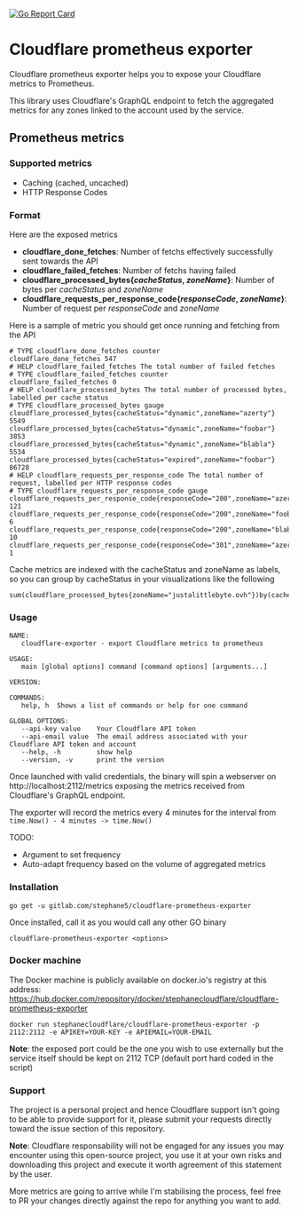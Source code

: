 [![Go Report Card](https://goreportcard.com/badge/gitlab.com/stephane5/cloudflare-prometheus-exporter)](https://goreportcard.com/report/gitlab.com/stephane5/cloudflare-prometheus-exporter)

# Cloudflare prometheus exporter

Cloudflare prometheus exporter helps you to expose your Cloudflare metrics to Prometheus.

This library uses Cloudflare's GraphQL endpoint to fetch the aggregated metrics for any zones linked to the account used by the service.

## Prometheus metrics

### Supported metrics

- Caching (cached, uncached)
- HTTP Response Codes 

### Format

Here are the exposed metrics

- **cloudflare_done_fetches**: Number of fetchs effectively successfully sent towards the API 
- **cloudflare_failed_fetches**: Number of fetchs having failed
- **cloudflare_processed_bytes{*cacheStatus*, *zoneName*}**: Number of bytes per *cacheStatus* and *zoneName*
- **cloudflare_requests_per_response_code{*responseCode*, *zoneName*}**: Number of request per *responseCode* and *zoneName*

Here is a sample of metric you should get once running and fetching from the API

```
# TYPE cloudflare_done_fetches counter
cloudflare_done_fetches 547
# HELP cloudflare_failed_fetches The total number of failed fetches
# TYPE cloudflare_failed_fetches counter
cloudflare_failed_fetches 0
# HELP cloudflare_processed_bytes The total number of processed bytes, labelled per cache status
# TYPE cloudflare_processed_bytes gauge
cloudflare_processed_bytes{cacheStatus="dynamic",zoneName="azerty"} 5549
cloudflare_processed_bytes{cacheStatus="dynamic",zoneName="foobar"} 3853
cloudflare_processed_bytes{cacheStatus="dynamic",zoneName="blabla"} 5534
cloudflare_processed_bytes{cacheStatus="expired",zoneName="foobar"} 86728
# HELP cloudflare_requests_per_response_code The total number of request, labelled per HTTP response codes
# TYPE cloudflare_requests_per_response_code gauge
cloudflare_requests_per_response_code{responseCode="200",zoneName="azerty"} 121
cloudflare_requests_per_response_code{responseCode="200",zoneName="foobar"} 6
cloudflare_requests_per_response_code{responseCode="200",zoneName="blabla"} 10
cloudflare_requests_per_response_code{responseCode="301",zoneName="azerty"} 1
```

Cache metrics are indexed with the cacheStatus and zoneName as labels, so you can group by cacheStatus in your visualizations like the following

```
sum(cloudflare_processed_bytes{zoneName="justalittlebyte.ovh"})by(cacheStatus)
```

### Usage

```
NAME:
   cloudflare-exporter - export Cloudflare metrics to prometheus

USAGE:
   main [global options] command [command options] [arguments...]

VERSION:

COMMANDS:
   help, h  Shows a list of commands or help for one command

GLOBAL OPTIONS:
   --api-key value    Your Cloudflare API token
   --api-email value  The email address associated with your Cloudflare API token and account
   --help, -h         show help
   --version, -v      print the version
```

Once launched with valid credentials, the binary will spin a webserver on http://localhost:2112/metrics exposing the metrics received from Cloudflare's GraphQL endpoint.

The exporter will record the metrics every 4 minutes for the interval from `time.Now() - 4 minutes -> time.Now()`

TODO:

- Argument to set frequency
- Auto-adapt frequency based on the volume of aggregated metrics

### Installation

```
go get -u gitlab.com/stephane5/cloudflare-prometheus-exporter
```

Once installed, call it as you would call any other GO binary 

```
cloudflare-prometheus-exporter <options>
```

### Docker machine

The Docker machine is publicly available on docker.io's registry at this address: https://hub.docker.com/repository/docker/stephanecloudflare/cloudflare-prometheus-exporter

```
docker run stephanecloudflare/cloudflare-prometheus-exporter -p 2112:2112 -e APIKEY=YOUR-KEY -e APIEMAIL=YOUR-EMAIL
```

**Note**: the exposed port could be the one you wish to use externally but the service itself should be kept on 2112 TCP (default port hard coded in the script)

### Support

The project is a personal project and hence Cloudflare support isn't going to be able to provide support for it, please submit your requests directly toward the issue section of this repository.

**Note**: Cloudflare responsability will not be engaged for any issues you may encounter using this open-source project, you use it at your own risks and downloading this project and execute it worth agreement of this statement by the user.

More metrics are going to arrive while I'm stabilising the process, feel free to PR your changes directly against the repo for anything you want to add.
